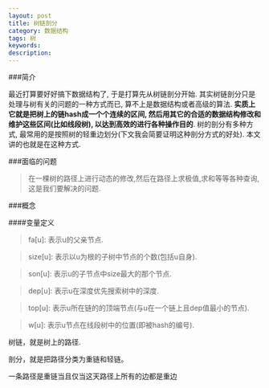 ```yaml
---
layout: post
title: 树链剖分
category: 数据结构
tags: 树
keywords: 
description: 
---
```


###简介



最近打算要好好搞下数据结构了, 于是打算先从树链剖分开始. 其实树链剖分只是处理与树有关的问题的一种方式而已, 算不上是数据结构或者高级的算法. **实质上它就是把树上的链hash成一个个连续的区间, 然后用其它的合适的数据结构修改和维护这些区间(比如线段树), 以达到高效的进行各种操作目的**. 树的剖分有多种方式, 最常用的是按照树的轻重边划分(下文我会简要证明这种剖分方式的好处). 本文讲的也就是在这种方式.

###面临的问题



>在一棵树的路径上进行动态的修改,然后在路径上求极值,求和等等各种查询, 这是我们要解决的问题.



###概念



####变量定义
>fa[u]: 表示u的父亲节点.

>size[u]: 表示以u为根的子树中节点的个数(包括u自身).

>son[u]: 表示u的子节点中size最大的那个节点.

>dep[u]: 表示u在深度优先搜索树中的深度.

>top[u]: 表示u所在链的的顶端节点(与u在一个链上且dep值最小的节点). 

>w[u]: 表示u节点在线段树中的位置(即被hash的编号).

树链，就是树上的路径. 

剖分，就是把路径分类为重链和轻链。

一条路径是重链当且仅当这天路径上所有的边都是重边
